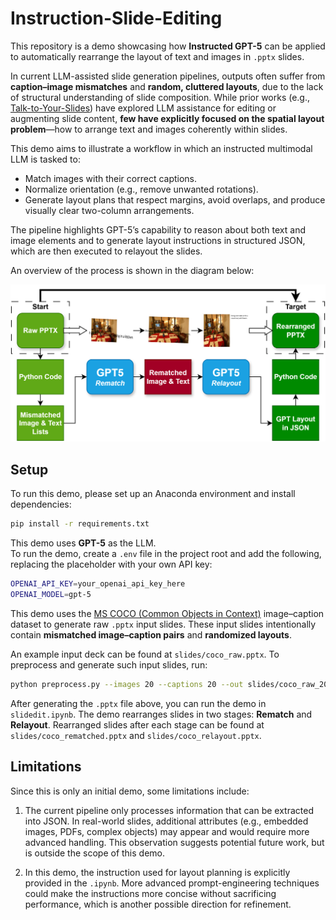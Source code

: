 # Instruction-Slide-Editing

This repository is a demo showcasing how **Instructed GPT-5** can be applied to automatically rearrange the layout of text and images in `.pptx` slides.

In current LLM-assisted slide generation pipelines, outputs often suffer from **caption–image mismatches** and **random, cluttered layouts**, due to the lack of structural understanding of slide composition. While prior works (e.g., [Talk-to-Your-Slides](https://github.com/KyuDan1/Talk-to-Your-Slides)) have explored LLM assistance for editing or augmenting slide content, **few have explicitly focused on the spatial layout problem**—how to arrange text and images coherently within slides.

This demo aims to illustrate a workflow in which an instructed multimodal LLM is tasked to:
- Match images with their correct captions.
- Normalize orientation (e.g., remove unwanted rotations).
- Generate layout plans that respect margins, avoid overlaps, and produce visually clear two-column arrangements.

The pipeline highlights GPT-5’s capability to reason about both text and image elements and to generate layout instructions in structured JSON, which are then executed to relayout the slides.  

An overview of the process is shown in the diagram below:

![Pipeline overview](slidedit.drawio.png)

## Setup

To run this demo, please set up an Anaconda environment and install dependencies:

```bash
pip install -r requirements.txt
```

This demo uses **GPT-5** as the LLM.  
To run the demo, create a `.env` file in the project root and add the following, replacing the placeholder with your own API key:

```bash
OPENAI_API_KEY=your_openai_api_key_here
OPENAI_MODEL=gpt-5
```

This demo uses the [MS COCO (Common Objects in Context)](https://cocodataset.org/#home) image–caption dataset to generate raw `.pptx` input slides. These input slides intentionally contain __mismatched image–caption pairs__ and __randomized layouts__.  

An example input deck can be found at `slides/coco_raw.pptx`. To preprocess and generate such input slides, run:

```bash
python preprocess.py --images 20 --captions 20 --out slides/coco_raw_20.pptx --skip_broken
```

After generating the `.pptx` file above, you can run the demo in `slidedit.ipynb`. The demo rearranges slides in two stages: **Rematch** and **Relayout**. Rearranged slides after each stage can be found at `slides/coco_rematched.pptx` and `slides/coco_relayout.pptx`.

## Limitations

Since this is only an initial demo, some limitations include:

1. The current pipeline only processes information that can be extracted into JSON. In real-world slides, additional attributes (e.g., embedded images, PDFs, complex objects) may appear and would require more advanced handling. This observation suggests potential future work, but is outside the scope of this demo.

2. In this demo, the instruction used for layout planning is explicitly provided in the `.ipynb`. More advanced prompt-engineering techniques could make the instructions more concise without sacrificing performance, which is another possible direction for refinement.